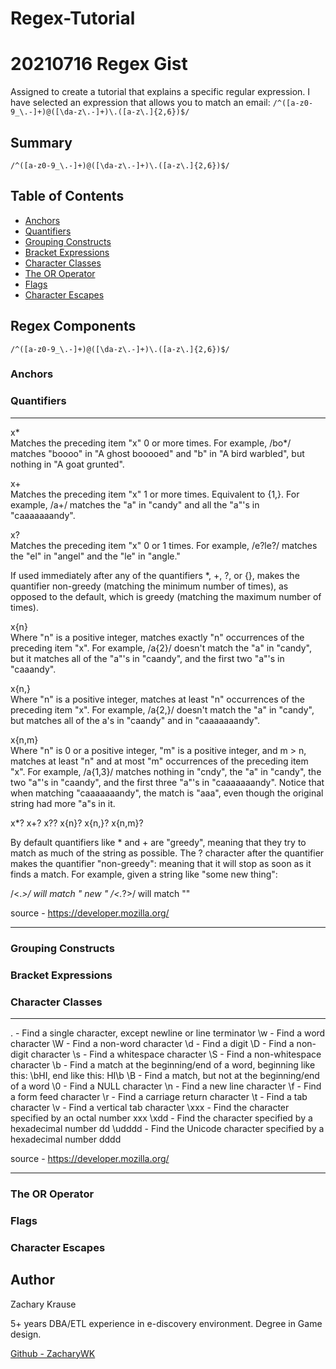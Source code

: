 # Regex-Tutorial
# 20210716 Regex Gist

Assigned to create a tutorial that explains a specific regular expression. 
I have selected an expression that allows you to match an email: `/^([a-z0-9_\.-]+)@([\da-z\.-]+)\.([a-z\.]{2,6})$/`

## Summary
```
/^([a-z0-9_\.-]+)@([\da-z\.-]+)\.([a-z\.]{2,6})$/
```


## Table of Contents

- [Anchors](#anchors)
- [Quantifiers](#quantifiers)
- [Grouping Constructs](#grouping-constructs)
- [Bracket Expressions](#bracket-expressions)
- [Character Classes](#character-classes)
- [The OR Operator](#the-or-operator)
- [Flags](#flags)
- [Character Escapes](#character-escapes)

## Regex Components

`/^([a-z0-9_\.-]+)@([\da-z\.-]+)\.([a-z\.]{2,6})$/`

### Anchors

### Quantifiers


---

x*	
Matches the preceding item "x" 0 or more times. For example, /bo*/ matches "boooo" in "A ghost booooed" and "b" in "A bird warbled", but nothing in "A goat grunted".

x+	
Matches the preceding item "x" 1 or more times. Equivalent to {1,}. For example, /a+/ matches the "a" in "candy" and all the "a"'s in "caaaaaaandy".

x?	
Matches the preceding item "x" 0 or 1 times. For example, /e?le?/ matches the "el" in "angel" and the "le" in "angle."

If used immediately after any of the quantifiers *, +, ?, or {}, makes the quantifier non-greedy (matching the minimum number of times), as opposed to the default, which is greedy (matching the maximum number of times).

x{n}	
Where "n" is a positive integer, matches exactly "n" occurrences of the preceding item "x". For example, /a{2}/ doesn't match the "a" in "candy", but it matches all of the "a"'s in "caandy", and the first two "a"'s in "caaandy".

x{n,}	
Where "n" is a positive integer, matches at least "n" occurrences of the preceding item "x". For example, /a{2,}/ doesn't match the "a" in "candy", but matches all of the a's in "caandy" and in "caaaaaaandy".

x{n,m}	
Where "n" is 0 or a positive integer, "m" is a positive integer, and m > n, matches at least "n" and at most "m" occurrences of the preceding item "x". For example, /a{1,3}/ matches nothing in "cndy", the "a" in "candy", the two "a"'s in "caandy", and the first three "a"'s in "caaaaaaandy". Notice that when matching "caaaaaaandy", the match is "aaa", even though the original string had more "a"s in it.

x*?
x+?
x??
x{n}?
x{n,}?
x{n,m}?

By default quantifiers like * and + are "greedy", meaning that they try to match as much of the string as possible. The ? character after the quantifier makes the quantifier "non-greedy": meaning that it will stop as soon as it finds a match. For example, given a string like "some <foo> <bar> new </bar> </foo> thing":

/<.*>/ will match "<foo> <bar> new </bar> </foo>"
/<.*?>/ will match "<foo>"

source - https://developer.mozilla.org/

---

### Grouping Constructs

### Bracket Expressions

### Character Classes



---

. - Find a single character, except newline or line terminator
\w - Find a word character
\W - Find a non-word character
\d - Find a digit
\D - Find a non-digit character
\s - Find a whitespace character
\S - Find a non-whitespace character
\b - Find a match at the beginning/end of a word, beginning like this: \bHI, end like this: HI\b
\B - Find a match, but not at the beginning/end of a word
\0 - Find a NULL character
\n - Find a new line character
\f - Find a form feed character
\r - Find a carriage return character
\t - Find a tab character
\v - Find a vertical tab character
\xxx - Find the character specified by an octal number xxx
\xdd - Find the character specified by a hexadecimal number dd
\udddd - Find the Unicode character specified by a hexadecimal number dddd

source - https://developer.mozilla.org/

---

### The OR Operator

### Flags

### Character Escapes

## Author
Zachary Krause

5+ years DBA/ETL experience in e-discovery environment. Degree in Game design.

[Github - ZacharyWK](https://github.com/ZacharyWK)